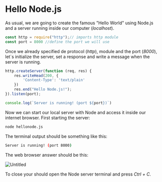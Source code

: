 # Hello Node.js

As usual, we are going to create the famous "Hello World" using Node.js and a server running inside our computer (*localhost*).

```jsx
const http = require("http");// imports http module
const port = 8000 //define the port we will use
```

Once we already specified de protocol (*http*), module and the port (*8000*), let`s initialize the server, set a response and write a message when the server is running.

```jsx
http.createServer(function (req, res) {
    res.writeHead(200, {
        'Content-Type': 'text/plain'
    })
    res.end("Hello Node.js!");
}).listen(port);

console.log(`Server is running! (port ${port})`)
```

Now we can start our local server with Node and access it inside our internet browser. First starting the server:

```bash
node hellonode.js
```

The terminal output should be something like this:

```bash
Server is running! (port 8000)
```

The web browser answer should be this:

![Untitled](Hello%20Node%20js%20e3606d89ae124bd3813059e16f79ef53/Untitled.png)

To close your should open the Node server terminal and press *Ctrl + C*.